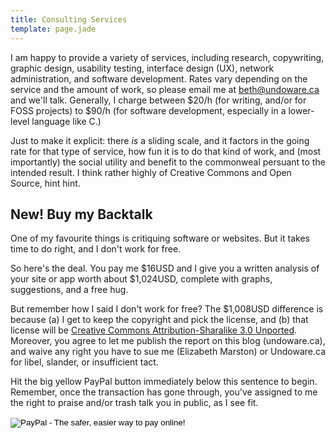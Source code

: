 ```yaml
---
title: Consulting Services
template: page.jade
---
```




I am happy to provide a variety of services, including research, copywriting, graphic design, usability testing, interface design (UX), network administration, and software development. Rates vary depending on the service and the amount of work, so please email me at [beth@undoware.ca](mailto:beth@undoware.ca) and we'll talk. Generally, I charge between $20/h (for writing, and/or for FOSS projects) to $90/h (for software development, especially in a lower-level language like C.)

Just to make it explicit: there *is* a sliding scale, and it factors in the going rate for that type of service, how fun it is to do that kind of work, and (most importantly) the social utility and benefit to the commonweal persuant to the intended result. I think rather highly of Creative Commons and Open Source, hint hint.


New! Buy my Backtalk
--------------------------------

One of my favourite things is critiquing software or websites. But it takes time to do right, and I don't work for free.

So here's the deal. You pay me $16USD and I give you a written analysis of your site or app worth about $1,024USD, complete with graphs, suggestions, and a free hug.

But remember how I said I don't work for free? The $1,008USD difference is because (a) I get to keep the copyright and pick the license, and (b) that license will be [Creative Commons Attribution-Sharalike 3.0 Unported](http://creativecommons.org/licenses/by-sa/3.0/deed.en_CA). Moreover, you agree to let me publish the  report on this blog (undoware.ca), and waive any right you have to sue me (Elizabeth Marston) or Undoware.ca for libel, slander, or insufficient tact.

Hit the big yellow PayPal button immediately below this sentence to begin. Remember, once the transaction has gone through, you've assigned to me the right to praise and/or trash talk you in public, as I see fit.

<form action="https://www.paypal.com/cgi-bin/webscr" method="post" target="_top">
<input type="hidden" name="cmd" value="_s-xclick">
<input type="hidden" name="hosted_button_id" value="5PJ9E5LHKUNF4">
<input type="image" src="https://www.paypalobjects.com/en_US/i/btn/btn_buynow_SM.gif" border="0" name="submit" alt="PayPal - The safer, easier way to pay online!">
<img alt="" border="0" src="https://www.paypalobjects.com/en_US/i/scr/pixel.gif" width="1" height="1">
</form>
